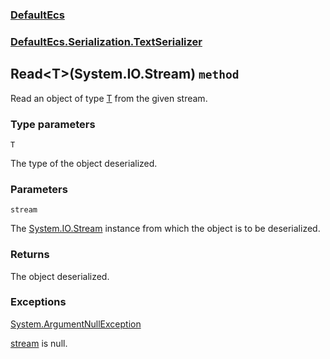 ### [DefaultEcs](./DefaultEcs.md 'DefaultEcs')
### [DefaultEcs.Serialization.TextSerializer](./DefaultEcs-Serialization-TextSerializer.md 'DefaultEcs.Serialization.TextSerializer')
## Read&lt;T&gt;(System.IO.Stream) `method`
Read an object of type [T](./DefaultEcs-Serialization-TextSerializer-Read-T-(System-IO-Stream).md#T 'T') from the given stream.
### Type parameters

<a name='DefaultEcs-Serialization-TextSerializer-Read-T-(System-IO-Stream)-T'></a>
`T`

The type of the object deserialized.
### Parameters

<a name='DefaultEcs-Serialization-TextSerializer-Read-T-(System-IO-Stream)-stream'></a>
`stream`

The [System.IO.Stream](https://docs.microsoft.com/en-us/dotnet/api/System.IO.Stream 'System.IO.Stream') instance from which the object is to be deserialized.
### Returns
The object deserialized.
### Exceptions

[System.ArgumentNullException](https://docs.microsoft.com/en-us/dotnet/api/System.ArgumentNullException 'System.ArgumentNullException')

[stream](#DefaultEcs-Serialization-TextSerializer-Read-T-(System-IO-Stream)-stream 'DefaultEcs.Serialization.TextSerializer.Read&lt;T&gt;(System.IO.Stream).stream') is null.
